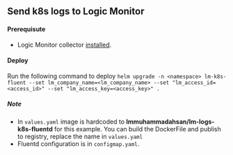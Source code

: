 ## Send k8s logs to Logic Monitor

#### Prerequisute
- Logic Monitor collector [installed](https://www.logicmonitor.com/support/monitoring/containers/kubernetes/adding-your-kubernetes-cluster-into-monitoring). 


#### Deploy
Run the following command to deploy
`helm upgrade -n <namespace> lm-k8s-fluent --set lm_company_name=<lm_company_name> --set "lm_access_id=<access_id>" --set "lm_access_key=<access_key>" .`

##### Note
- In `values.yaml` image is hardcoded to **lmmuhammadahsan/lm-logs-k8s-fluentd** for this example. You can build the DockerFile and publish to registry, replace the name in `values.yaml`
- Fluentd configuration is in `configmap.yaml`.